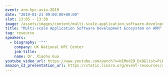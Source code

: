 ```yaml
---
event: arm-hpc-asia-2019
date: "2019-01-21 09:00:00+00:00"
slot: 13:05 - 13:30
image: /assets/images/content/multi-scale-application-software-development-ecosystem-on-arm.jpg
title: "Multi-scale Application Software Development Ecosystem on ARM"
tag: resource
speakers:
  - biography: '""'
    company: UK National HPC Center
    job-title:
    name: Dr. Xiaohu Guo
youtube_video_url: https://www.youtube.com/watch?v=bEMod29_Dx8&list=PLKZSArYQptsPLGSEUycUowh9oy8WF_epV&index=6&t=0s
amazon_s3_presentation_url: https://static.linaro.org/event-resources/arm-hpc-2019/slides/Multi-scaleApplicationSoftwareDevelopmentEcosystemonARM9.pdf
---
```

